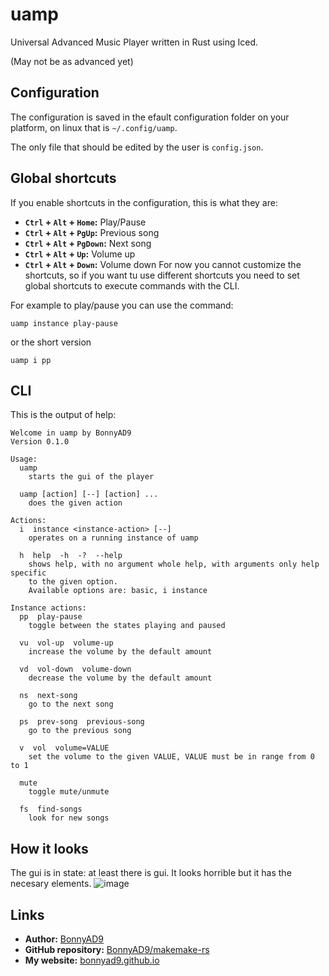 # uamp
Universal Advanced Music Player written in Rust using Iced.

(May not be as advanced yet)

## Configuration
The configuration is saved in the efault configuration folder on your
platform, on linux that is `~/.config/uamp`.

The only file that should be edited by the user is `config.json`.

## Global shortcuts
If you enable shortcuts in the configuration, this is what they are:
- **`Ctrl` + `Alt` + `Home`:** Play/Pause
- **`Ctrl` + `Alt` + `PgUp`:** Previous song
- **`Ctrl` + `Alt` + `PgDown`:** Next song
- **`Ctrl` + `Alt` + `Up`:** Volume up
- **`Ctrl` + `Alt` + `Down`:** Volume down
For now you cannot customize the shortcuts, so if you want tu use different
shortcuts you need to set global shortcuts to execute commands with the CLI.

For example to play/pause you can use the command:
```
uamp instance play-pause
```
or the short version
```
uamp i pp
```

## CLI
This is the output of help:
```
Welcome in uamp by BonnyAD9
Version 0.1.0

Usage:
  uamp
    starts the gui of the player

  uamp [action] [--] [action] ...
    does the given action

Actions:
  i  instance <instance-action> [--]
    operates on a running instance of uamp

  h  help  -h  -?  --help
    shows help, with no argument whole help, with arguments only help specific
    to the given option.
    Available options are: basic, i instance

Instance actions:
  pp  play-pause
    toggle between the states playing and paused

  vu  vol-up  volume-up
    increase the volume by the default amount

  vd  vol-down  volume-down
    decrease the volume by the default amount

  ns  next-song
    go to the next song

  ps  prev-song  previous-song
    go to the previous song

  v  vol  volume=VALUE
    set the volume to the given VALUE, VALUE must be in range from 0 to 1

  mute
    toggle mute/unmute

  fs  find-songs
    look for new songs
```

## How it looks
The gui is in state: at least there is gui. It looks horrible but it has the necesary elements.
![image](https://github.com/BonnyAD9/uamp/assets/46282097/02ec639c-9e5d-4c51-b831-e35a668bf53b)


## Links
- **Author:** [BonnyAD9](https://github.com/BonnyAD9)
- **GitHub repository:** [BonnyAD9/makemake-rs](https://github.com/BonnyAD9/uamp)
- **My website:** [bonnyad9.github.io](https://bonnyad9.github.io/)
